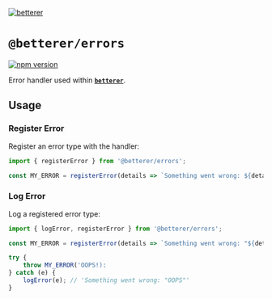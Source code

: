 [![betterer](https://github.com/phenomnomnominal/betterer/blob/master/docs/logo.png)](https://phenomnomnominal.github.io/betterer/)

# `@betterer/errors`

[![npm version](https://img.shields.io/npm/v/@betterer/errors.svg)](https://www.npmjs.com/package/@betterer/errors)

Error handler used within [**`betterer`**](https://github.com/phenomnomnominal/betterer).

## Usage

### Register Error

Register an error type with the handler:

```typescript
import { registerError } from '@betterer/errors';

const MY_ERROR = registerError(details => `Something went wrong: ${details}`);
```

### Log Error

Log a registered error type:

```typescript
import { logError, registerError } from '@betterer/errors';

const MY_ERROR = registerError(details => `Something went wrong: "${details}"`);

try {
    throw MY_ERROR('OOPS!):
} catch (e) {
    logError(e); // 'Something went wrong: "OOPS"'
}
```
